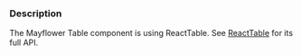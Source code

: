 ### Description
The Mayflower Table component is using ReactTable. See [ReactTable](https://www.npmjs.com/package/react-table) for its full API.